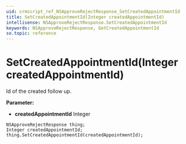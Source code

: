 ```yaml
---
uid: crmscript_ref_NSApproveRejectResponse_SetCreatedAppointmentId
title: SetCreatedAppointmentId(Integer createdAppointmentId)
intellisense: NSApproveRejectResponse.SetCreatedAppointmentId
keywords: NSApproveRejectResponse, GetCreatedAppointmentId
so.topic: reference
---
```


# SetCreatedAppointmentId(Integer createdAppointmentId)

Id of the created follow up.

**Parameter:** 
 - **createdAppointmentId** Integer

```crmscript
NSApproveRejectResponse thing;
Integer createdAppointmentId;
thing.SetCreatedAppointmentId(createdAppointmentId);
```

